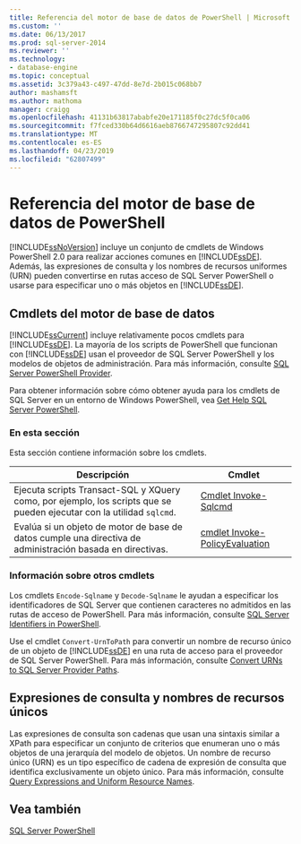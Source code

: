 ```yaml
---
title: Referencia del motor de base de datos de PowerShell | Microsoft Docs
ms.custom: ''
ms.date: 06/13/2017
ms.prod: sql-server-2014
ms.reviewer: ''
ms.technology:
- database-engine
ms.topic: conceptual
ms.assetid: 3c379a43-c497-47dd-8e7d-2b015c068bb7
author: mashamsft
ms.author: mathoma
manager: craigg
ms.openlocfilehash: 41131b63817ababfe20e171185f0c27dc5f0ca06
ms.sourcegitcommit: f7fced330b64d6616aeb8766747295807c92dd41
ms.translationtype: MT
ms.contentlocale: es-ES
ms.lasthandoff: 04/23/2019
ms.locfileid: "62807499"
---
```

# <a name="database-engine-powershell-reference"></a>Referencia del motor de base de datos de PowerShell
  [!INCLUDE[ssNoVersion](../includes/ssnoversion-md.md)] incluye un conjunto de cmdlets de Windows PowerShell 2.0 para realizar acciones comunes en [!INCLUDE[ssDE](../includes/ssde-md.md)]. Además, las expresiones de consulta y los nombres de recursos uniformes (URN) pueden convertirse en rutas acceso de SQL Server PowerShell o usarse para especificar uno o más objetos en [!INCLUDE[ssDE](../includes/ssde-md.md)].  
  
## <a name="database-engine-cmdlets"></a>Cmdlets del motor de base de datos  
 [!INCLUDE[ssCurrent](../includes/sscurrent-md.md)] incluye relativamente pocos cmdlets para [!INCLUDE[ssDE](../includes/ssde-md.md)]. La mayoría de los scripts de PowerShell que funcionan con [!INCLUDE[ssDE](../includes/ssde-md.md)] usan el proveedor de SQL Server PowerShell y los modelos de objetos de administración. Para más información, consulte [SQL Server PowerShell Provider](../powershell/sql-server-powershell-provider.md).  
  
 Para obtener información sobre cómo obtener ayuda para los cmdlets de SQL Server en un entorno de Windows PowerShell, vea [Get Help SQL Server PowerShell](../powershell/sql-server-powershell.md).  
  
### <a name="in-this-section"></a>En esta sección  
 Esta sección contiene información sobre los cmdlets.  
  
|Descripción|Cmdlet|  
|-----------------|------------|  
|Ejecuta scripts Transact-SQL y XQuery como, por ejemplo, los scripts que se pueden ejecutar con la utilidad `sqlcmd`.|[Cmdlet Invoke-Sqlcmd](../../2014/database-engine/invoke-sqlcmd-cmdlet.md)|  
|Evalúa si un objeto de motor de base de datos cumple una directiva de administración basada en directivas.|[cmdlet Invoke-PolicyEvaluation](../../2014/database-engine/invoke-policyevaluation-cmdlet.md)|  
  
### <a name="information-about-other-cmdlets"></a>Información sobre otros cmdlets  
 Los cmdlets `Encode-Sqlname` y `Decode-Sqlname` le ayudan a especificar los identificadores de SQL Server que contienen caracteres no admitidos en las rutas de acceso de PowerShell. Para más información, consulte [SQL Server Identifiers in PowerShell](../powershell/sql-server-identifiers-in-powershell.md).  
  
 Use el cmdlet `Convert-UrnToPath` para convertir un nombre de recurso único de un objeto de [!INCLUDE[ssDE](../includes/ssde-md.md)] en una ruta de acceso para el proveedor de SQL Server PowerShell. Para más información, consulte [Convert URNs to SQL Server Provider Paths](../../2014/database-engine/convert-urns-to-sql-server-provider-paths.md).  
  
## <a name="query-expressions-and-unique-resource-names"></a>Expresiones de consulta y nombres de recursos únicos  
 Las expresiones de consulta son cadenas que usan una sintaxis similar a XPath para especificar un conjunto de criterios que enumeran uno o más objetos de una jerarquía del modelo de objetos. Un nombre de recurso único (URN) es un tipo específico de cadena de expresión de consulta que identifica exclusivamente un objeto único. Para más información, consulte [Query Expressions and Uniform Resource Names](../powershell/query-expressions-and-uniform-resource-names.md).  
  
## <a name="see-also"></a>Vea también  
 [SQL Server PowerShell](../powershell/sql-server-powershell.md)  
  
  
